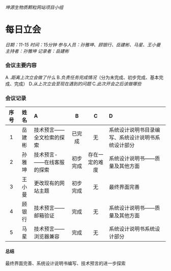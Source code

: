 ###### 坤源生物质颗粒网站项目小组
# 每日立会 

*日期：11-15*
*时间：15分钟*
*参与人员：孙雅坤、顾银行、岳建彬、马星、王小曼*
*主持者：孙雅坤*
*记录者：岳建彬*

### 会议主要内容
 &#65; .*距离上次立会做了什么*
 &#66;.*负责任务完成情况*（分为未完成、初步完成、基本完成、完成）
 &#68;.*从上次立会至现在遇到的问题*
 &#67;.*此次开会之后该做哪些*


### 会议记录
|  序号 |姓名   |A|B|C|D|
|:------------:|:------------:|:------------|:------------:|:------------:|:------------|
| 1 | 岳建彬|技术预言——全文检索的探索|已完成|无|系统设计说明书目录编写、系统设计说明书系统设计部分|
| 2  |  孙雅坤 |技术预言-——在线客服的探索|初步完成|存在一定的难度|系统设计说明书——质量及其他方面|
|3|王小曼|更改现有的网站主题|初步完成|无|最终界面完善|
|4|顾银行|技术预言——邮箱验证|完成|无|系统设计说明书——质量及其他方面|
|5|马星|技术预言——浏览器兼容|完成|无|系统设计说明书系统设计部分|

#### 总结
最终界面完善、系统设计说明书编写、技术预言的进一步探索






